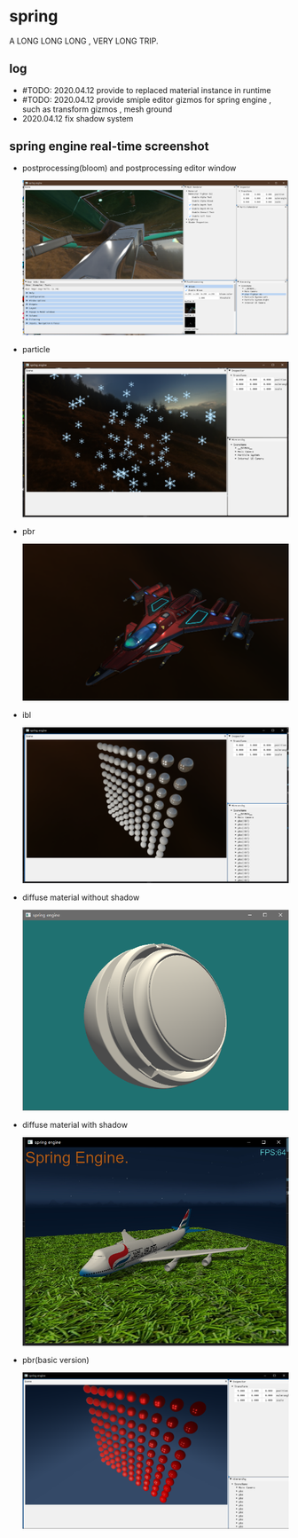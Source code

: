 
# spring

A LONG LONG LONG , VERY LONG TRIP.

## log

-   #TODO: 2020.04.12 provide to replaced material instance in runtime
-   #TODO: 2020.04.12 provide smiple editor gizmos for spring engine , such as transform gizmos , mesh ground
-   2020.04.12 fix shadow system

## spring engine real-time screenshot

-   postprocessing(bloom) and postprocessing editor window

    ![editor window](/screenshot/spring%20engine%20realtime%20screenshot_07.jpg)

-   particle
    
    ![alpha test error](/screenshot/spring%20engine%20realtime%20screenshot_06.jpg)

-   pbr
    
    ![ibl_with_antialiasing](/screenshot/spring%20engine%20realtime%20screenshot_05.png)

-   ibl
    
    ![ibl_without_antialiasing](/screenshot/spring%20engine%20realtime%20screenshot_04.jpg)

-   diffuse material without shadow
    
    ![diffuse](/screenshot/spring%20engine%20realtime%20screenshot_01.PNG)

-   diffuse material with shadow
    
    ![diffuse](/screenshot/spring%20engine%20realtime%20screenshot_02.jpg)

-   pbr(basic version)
    
    ![pbr_without_antialiasing](/screenshot/spring%20engine%20realtime%20screenshot_03.png)
